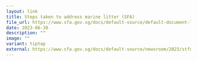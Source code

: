 ```yaml
---
layout: link
title: Steps taken to address marine litter (SFA)
file_url: https://www.sfa.gov.sg/docs/default-source/default-document-library/stforum_30june2023.pdf
date: 2023-06-30
description: ""
image: ""
variant: tiptap
external: https://www.sfa.gov.sg/docs/default-source/newsroom/2023/stforum_30june2023.pdf
---
```

